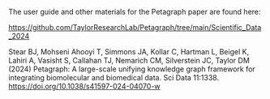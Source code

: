 The user guide and other materials for the Petagraph paper are found here:

https://github.com/TaylorResearchLab/Petagraph/tree/main/Scientific_Data_2024

Stear BJ, Mohseni Ahooyi T, Simmons JA, Kollar C, Hartman L, Beigel K, Lahiri A, 
Vasisht S, Callahan TJ, Nemarich CM, Silverstein JC, Taylor DM (2024) 
Petagraph: A large-scale unifying knowledge graph framework for 
integrating biomolecular and biomedical data. Sci Data 11:1338. https://doi.org/10.1038/s41597-024-04070-w
